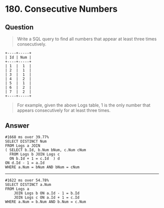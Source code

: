 # 180. Consecutive Numbers

## Question

> Write a SQL query to find all numbers that appear at least three times consecutively.

```mysql
+----+-----+
| Id | Num |
+----+-----+
| 1  |  1  |
| 2  |  1  |
| 3  |  1  |
| 4  |  2  |
| 5  |  1  |
| 6  |  2  |
| 7  |  2  |
+----+-----+
```

> For example, given the above Logs table, 1 is the only number that appears consecutively for at least three times.

## Answer

```mysql
#1668 ms over 39.77%
SELECT DISTINCT Num
FROM Logs a JOIN
( SELECT b.Id, b.Num bNum, c.Num cNum
  FROM Logs b JOIN Logs c
  ON b.Id + 1 = c.Id  ) d
ON d.Id - 1 = a.Id
WHERE a.Num = bNum AND bNum = cNum
```

-----------------------

```mysql
#1622 ms over 54.78%
SELECT DISTINCT a.Num
FROM Logs a
    JOIN Logs b ON a.Id - 1 = b.Id
    JOIN Logs c ON a.Id + 1 = c.Id
WHERE a.Num = b.Num AND b.Num = c.Num
```
